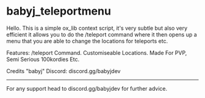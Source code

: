 # babyj_teleportmenu
Hello. This is a simple ox_lib context script, 
it's very subtle but also very efficient it allows you to do the
/teleport command where it then opens up a menu that you are able to change the locations for teleports etc.

Features:
/teleport Command.
Customiseable Locations.
Made For PVP, Semi Serious 100kordies Etc.

Credits "babyj"
Discord: discord.gg/babyjdev

--------------------
For any support head to discord.gg/babyjdev for further advice.
